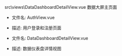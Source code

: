 src\views\DataDashboardDetailView.vue
    数据大屏主页面


* 文件名: AuthView.vue
* 描述: 用户登录和注册页面

 * 文件名: DataDashboardDetailView.vue
 * 描述: 数据仪表盘详情视图

 